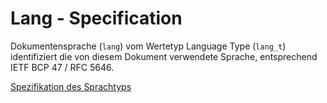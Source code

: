 # Lang - Specification

Dokumentensprache (`lang`) vom Wertetyp Language Type (`lang_t`) identifiziert die von diesem Dokument verwendete Sprache, entsprechend IETF BCP 47 / RFC 5646.

[Spezifikation des Sprachtyps](types/lang-spec.de.md)